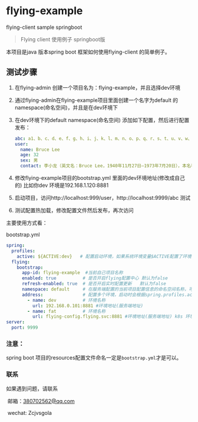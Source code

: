 # flying-example
flying-client sample springboot

> Flying client 使用例子 springboot版

本项目是java 版本spring boot 框架如何使用flying-client 的简单例子。

## 测试步骤

1. 在flying-admin 创建一个项目名为：flying-example，并且选择dev环境

2. 通过flying-admin在flying-example项目里面创建一个名字为default 的namespace(命名空间)，并且是在dev环境下

3. 在dev环境下的default namespace(命名空间) 添加如下配置，然后进行配置发布：

   ```yml
   abc: a1、b、c、d、e、f、g、h、i、j、k、l、m、n、o、p、q、r、s、t、u、v、w、x、y、z
   user:
     name: Bruce Lee
     age: 32
     sex: 男
     contact: 李小龙（英文名：Bruce Lee，1940年11月27日—1973年7月20日），本名李振藩，出生于美国加利福尼亚州旧金山，祖籍中国广东省佛山市顺德区均安镇，世界武道变革先驱者、武术技击家、武术哲学家、功夫片的开创者和截拳道创始人、华人武打电影演员，中国功夫首位全球推广者、好莱坞首位华人主角。
   ```

4. 修改flying-example项目的bootstrap.yml 里面的dev环境地址(修改成自己的) 比如你dev 环境是192.168.1.120:8881

5. 启动项目，访问http://localhost:999/user，http://localhost:9999/abc 测试

6. 测试配置热加载，修改配置文件然后发布，再次访问

主要使用方式看：

bootstrap.yml

````yml
spring:
  profiles:
    active: ${ACTIVE:dev}   # 配置启动环境，如果系统环境变量$ACTIVE配置了环境名称那么默认使用$ACTIVE的
  flying:
    bootstrap:
      app-id: flying-example  #当前自己项目名称
      enabled: true          # 是否开启flying配置中心 默认为false
      refresh-enabled: true  # 是否开启实时配置更新   默认为false
      namespace: default     # 在服务端配置的当前项目配置信息的命名空间名称，可以有多个，多个逗号分隔
      address:               # 配置多个环境，启动时会根据spring.profiles.active环境名称进行选择环境加载配置
        - name: dev          # 环境名称
          url: 192.168.0.101:8881 #环境地址(服务端地址)
        - name: fat          # 环境名称
          url: flying-config.flying.svc:8881 #环境地址(服务端地址) k8s 环境写法
server:
  port: 9999
````



### 注意：

spring boot 项目的resources配置文件命名一定是`bootstrap.yml`才是可以。

### 联系

如果遇到问题，请联系 

​	邮箱：380702562@qq.com

​	wechat: Zcjvsgola



